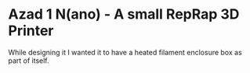 # Azad 1 N(ano) - A small RepRap 3D Printer
While designing it I wanted it to have a heated filament enclosure box as part of itself.
